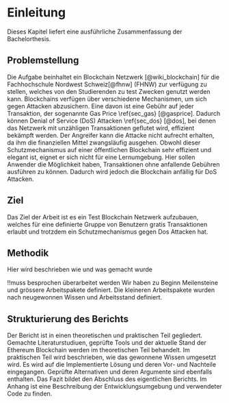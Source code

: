 # Einleitung

Dieses Kapitel liefert eine ausführliche Zusammenfassung der Bachelorthesis. 

## Problemstellung
Die Aufgabe beinhaltet ein Blockchain Netzwerk [@wiki_blockchain] für die Fachhochschule Nordwest Schweiz[@fhnw] (FHNW) zur verfügung zu stellen, welches von den Studierenden zu test Zwecken genutzt werden kann.
Blockchains verfügen über verschiedene Mechanismen, um sich gegen Attacken abzusichern. Eine
davon ist eine Gebühr auf jeder Transaktion, der sogenannte Gas Price \ref{sec_gas} [@gasprice]. Dadurch können Denial of
Service (DoS) Attacken \ref{sec_dos} [@dos], bei denen das Netzwerk mit unzähligen Transaktionen geflutet wird, effizient bekämpft werden. Der Angreifer kann die Attacke nicht aufrecht erhalten, da ihm die finanziellen Mittel zwangsläufig ausgehen.
Obwohl dieser Schutzmechanismus auf einer öffentlichen Blockchain sehr effizient und elegant ist,
eignet er sich nicht für eine Lernumgebung. Hier sollen Anwender die Möglichkeit haben, Transaktionen
ohne anfallende Gebühren ausführen zu können. Dadurch wird jedoch die Blockchain anfällig für DoS
Attacken.

## Ziel
Das Ziel der Arbeit ist es ein Test Blockchain Netzwerk aufzubauen, welches für eine definierte Gruppe von Benutzern gratis Transaktionen erlaubt und trotzdem ein Schutzmechanismus gegen Dos Attacken hat.

## Methodik
 
 Hier wird beschrieben wie und was gemacht wurde

!!muss besprochen überarbeitet werden
 Wir haben zu Beginn Meilensteine und grössere Arbeitspakete definiert. Die kleineren Arbeitspakete wurden nach neugewonnen Wissen und Arbeitsstand definiert. 

 ## Strukturierung des Berichts

 Der Bericht ist in einen theoretischen und praktischen Teil gegliedert. Gemachte Literaturstudiuen, geprüfte Tools und der aktuelle Stand der Ethereum Blockchain werden im theoretischen Teil behandelt. 
 Im praktischen Teil wird beschrieben, wie das gewonnene Wissen umgesetzt wird. Es wird auf die Implementierte Lösung und deren Vor- und Nachteile eingegangen. Geprüfte Alternativen und deren Argumente sind ebenfalls enthalten. 
 Das Fazit bildet den Abschluss des eigentlichen Berichts. Im Anhang ist eine Beschreibung der Entwicklungsumgebung und verwendeter Code zu finden. 

